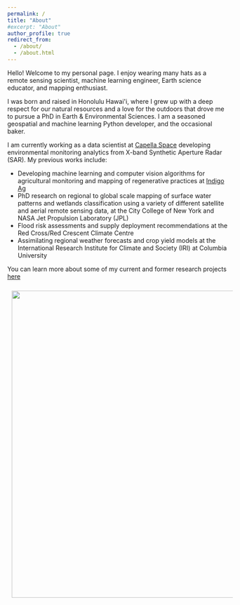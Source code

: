 ```yaml
---
permalink: /
title: "About"
#excerpt: "About"
author_profile: true
redirect_from: 
  - /about/
  - /about.html
---
```


Hello! Welcome to my personal page. I enjoy wearing many hats as a remote sensing scientist, machine learning engineer, Earth science educator, and mapping enthusiast. 

I was born and raised in Honolulu Hawai'i, where I grew up with a deep respect for our natural resources and a love for the outdoors that drove me to pursue a PhD in Earth & Environmental Sciences. I am a seasoned geospatial and machine learning Python developer, and the occasional baker.

I am currently working as a data scientist at [Capella Space](https://www.capellaspace.com/) developing environmental monitoring analytics from X-band Synthetic Aperture Radar (SAR). My previous works include:

* Developing machine learning and computer vision algorithms for agricultural monitoring and mapping of regenerative practices at [Indigo Ag](https://www.indigoag.com/)
* PhD research on regional to global scale mapping of surface water patterns and wetlands classification using a variety of different satellite and aerial remote sensing data, at the City College of New York and NASA Jet Propulsion Laboratory (JPL)
* Flood risk assessments and supply deployment recommendations at the Red Cross/Red Crescent Climate Centre
* Assimilating regional weather forecasts and crop yield models at the International Research Institute for Climate and Society (IRI) at Columbia University

You can learn more about some of my current and former research projects [here](https://katjensen.github.io/research)


<img style="float: left; padding: 10px 10px 10px 10px;" src="http://katjensen.github.io/images/Kat_Pacaya_tree.JPG" width=700 class="center">
